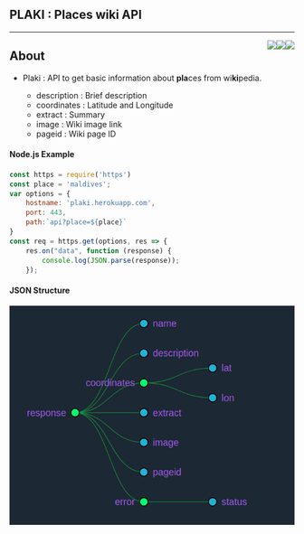 ## PLAKI : Places wiki API
<hr>

<img align="right" src="https://img.shields.io/badge/Platform-heroku-informational?style=flat&logo=heroku&logoColor=white&color=8424bf">

<img align="right" src="https://img.shields.io/badge/Code-JavaScript-informational?style=flat&logo=javascript&logoColor=white&color=ebd234"> 

<img align="right" src="https://img.shields.io/badge/Tools-node.js-informational?style=flat&logo=node.js&logoColor=white&color=5aa154">

## About
* Plaki : API to get basic information about **pla**ces from wi**ki**pedia. 

    * description : Brief description
    * coordinates : Latitude and Longitude
    * extract     : Summary
    * image       : Wiki image link
    * pageid      : Wiki page ID

#### Node.js Example

```javascript
const https = require('https')
const place = 'maldives';
var options = {
    hostname: 'plaki.herokuapp.com',
    port: 443,
    path:`api?place=${place}`
}
const req = https.get(options, res => {
    res.on("data", function (response) {
        console.log(JSON.parse(response));
    });
```

#### JSON Structure
<img src="/images/plaki.png">
